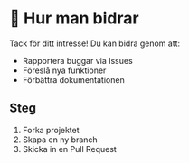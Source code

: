 # 🤝 Hur man bidrar

Tack för ditt intresse! Du kan bidra genom att:
- Rapportera buggar via Issues
- Föreslå nya funktioner
- Förbättra dokumentationen

## Steg
1. Forka projektet
2. Skapa en ny branch
3. Skicka in en Pull Request
